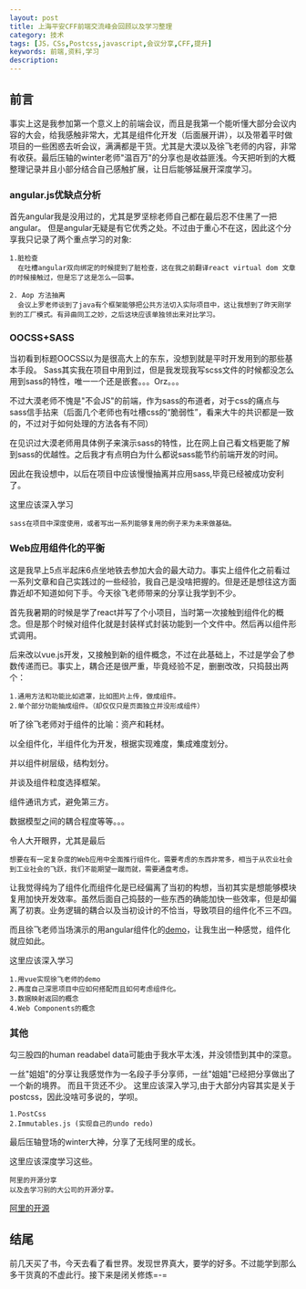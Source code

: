 ```yaml
---
layout: post
title: 上海平安CFF前端交流峰会回顾以及学习整理
category: 技术
tags: [JS，CSs,Postcss,javascript,会议分享,CFF,提升]
keywords: 前端,资料,学习
description: 
---
```


## 前言

事实上这是我参加第一个意义上的前端会议，而且是我第一个能听懂大部分会议内容的大会，给我感触非常大，尤其是组件化开发（后面展开讲），以及带着平时做项目的一些困惑去听会议，满满都是干货。尤其是大漠以及徐飞老师的内容，非常有收获。最后压轴的winter老师"温百万"的分享也是收益匪浅。今天把听到的大概整理记录并且小部分结合自己感触扩展，让日后能够延展开深度学习。


### angular.js优缺点分析

首先angular我是没用过的，尤其是罗坚棕老师自己都在最后忍不住黑了一把angular。
但是angular无疑是有它优秀之处。不过由于重心不在这，因此这个分享我只记录了两个重点学习的对象:

```
1.脏检查
  在吐槽angular双向绑定的时候提到了脏检查，这在我之前翻译react virtual dom 文章的时候接触过，但是忘了这是怎么一回事。

2. Aop 方法抽离
  会议上罗老师谈到了java有个框架能够把公共方法切入实际项目中，这让我想到了昨天刚学到的工厂模式。有异曲同工之妙，之后这块应该单独领出来对比学习。
```

### OOCSS+SASS

当初看到标题OOCSS以为是很高大上的东东，没想到就是平时开发用到的那些基本手段。
Sass其实我在项目中用到过，但是我发现我写scss文件的时候都没怎么用到sass的特性，唯一一个还是嵌套。。。Orz。。。

不过大漠老师不愧是"不会JS"的前端，作为sass的布道者，对于css的痛点与sass信手拈来（后面几个老师也有吐槽css的“脆弱性”，看来大牛的共识都是一致的，不过对于如何处理的方法各有不同）

在见识过大漠老师用具体例子来演示sass的特性，比在网上自己看文档更能了解到sass的优越性。之后我才有点明白为什么都说sass能节约前端开发的时间。

因此在我设想中，以后在项目中应该慢慢抽离并应用sass,毕竟已经被成功安利了。

这里应该深入学习

```
sass在项目中深度使用，或者写出一系列能够复用的例子来为未来做基础。

```

### Web应用组件化的平衡

这是我早上5点半起床6点坐地铁去参加大会的最大动力。事实上组件化之前看过一系列文章和自己实践过的一些经验，我自己是没啥把握的。但是还是想往这方面靠近却不知道如何下手。今天徐飞老师带来的分享让我学到不少。

首先我暑期的时候是学了react并写了个小项目，当时第一次接触到组件化的概念。但是那个时候对组件化就是封装样式封装功能到一个文件中。然后再以组件形式调用。

后来改以vue.js开发，又接触到新的组件概念，不过在此基础上，不过是学会了参数传递而已。事实上，耦合还是很严重，毕竟经验不足，删删改改，只捣鼓出两个：

```
1.通用方法和功能比如遮罩，比如图片上传，做成组件。
2.单个部分功能抽成组件。（却仅仅只是页面独立并没形成组件）
```

听了徐飞老师对于组件的比喻：资产和耗材。

以全组件化，半组件化为开发，根据实现难度，集成难度划分。

并以组件树层级，结构划分。

并谈及组件粒度选择框架。

组件通讯方式，避免第三方。

数据模型之间的耦合程度等等。。。

令人大开眼界，尤其是最后

```
想要在有一定复杂度的Web应用中全面推行组件化，需要考虑的东西非常多，相当于从农业社会到工业社会的飞跃，我们不能期望一蹴而就，需要通盘考虑。
```

让我觉得纯为了组件化而组件化是已经偏离了当初的构想，当初其实是想能够模块复用加快开发效率。虽然后面自己捣鼓的一些东西的确能加快一些效率，但是却偏离了初衷。业务逻辑的耦合以及当初设计的不恰当，导致项目的组件化不三不四。

而且徐飞老师当场演示的用angular组件化的[demo](http://codepen.io/linshuizhaoying/pen/eperKM?editors=100)，让我生出一种感觉，组件化就应如此。

这里应该深入学习

```
1.用vue实现徐飞老师的demo
2.再度自己深思项目中应如何搭配而且如何考虑组件化。
3.数据映射返回的概念
4.Web Components的概念
```

### 其他

勾三股四的human readabel data可能由于我水平太浅，并没领悟到其中的深意。

一丝"姐姐"的分享让我感觉作为一名段子手分享师，一丝"姐姐"已经把分享做出了一个新的境界。
而且干货还不少。
这里应该深入学习,由于大部分内容其实是关于postcss，因此没啥可多说的，学呗。

```
1.PostCss
2.Immutables.js (实现自己的undo redo)
```

最后压轴登场的winter大神，分享了无线阿里的成长。

这里应该深度学习这些。

```
阿里的开源分享
以及去学习别的大公司的开源分享。
``` 

[阿里的开源](https://github.com/amfe)

## 结尾

前几天买了书，今天去看了看世界。发现世界真大，要学的好多。不过能学到那么多干货真的不虚此行。接下来是闭关修炼=-=



